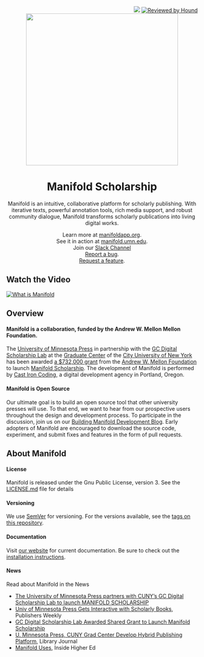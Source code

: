 <div align="right">
    <a href="https://travis-ci.org/ManifoldScholar/manifold"><img src="https://travis-ci.org/ManifoldScholar/manifold.svg?branch=master" /></a>
    <a href="https://houndci.com"><img src="https://img.shields.io/badge/Reviewed_by-Hound-8E64B0.svg" alt="Reviewed by Hound" /></a>
</div>
<div align="center">
    <img src="https://storage.googleapis.com/manifold-assets/readme-art.gif" width="400" /><br />
    <h1>
        Manifold Scholarship
    </h1>
</div>

<p align="center">
    Manifold is an intuitive, collaborative platform for scholarly publishing. With iterative texts, powerful annotation tools, rich media support, and robust community dialogue, Manifold transforms scholarly publications into living digital works.
</p>

<p align="center">
    Learn more at <a href="https://manifoldapp.org">manifoldapp.org</a>.<br />
    See it in action at <a href="https://manifold.umn.edu">manifold.umn.edu</a>.<br />
    Join our <a href="https://manifold-slackin.herokuapp.com/">Slack Channel</a><br />
    <a href="https://github.com/ManifoldScholar/manifold/issues/new?template=bugs.md">Report a bug</a>.<br />
    <a href="https://github.com/ManifoldScholar/manifold/issues/new?template=features.md">Request a feature</a>.
</p>

## Watch the Video

[![What is Manifold](https://i.vimeocdn.com/video/674811296-13b72ba1dc098c7ebcd7a2303e10501e798e2803190cc8daea923cfee30d3581-d?mw=960&mh=540&q=70)](https://vimeo.com/249096229)

## Overview

#### Manifold is a collaboration, funded by the Andrew W. Mellon Mellon Foundation.

The [University of Minnesota Press](https://www.upress.umn.edu) in partnership with the [GC Digital Scholarship Lab](https://gcdsl.commons.gc.cuny.edu/) at the [Graduate Center](http://www.gc.cuny.edu/Home) of the [City University of New York](http://cuny.edu) has been awarded [a $732,000 grant](https://mellon.org/grants/grants-database/grants/university-of-minnesota-at-twin-cities/11500644/) from the [Andrew W. Mellon Foundation](https://mellon.org) to launch [Manifold Scholarship](http://manifold.umn.edu). The development of Manifold is performed by [Cast Iron Coding](http://castironcoding.com), a digital development agency in Portland, Oregon.

#### Manifold is Open Source

Our ultimate goal is to build an open source tool that other university presses will use. To that end, we want to hear from our prospective users throughout the design and development process. To participate in the discussion, join us on our [Building Manifold Development Blog](http://blog.manifoldapp.org). Early adopters of Manifold are encouraged to download the source code, experiment, and submit fixes and features in the form of pull requests.

## About Manifold

#### License

Manifold is released under the Gnu Public License, version 3. See the [LICENSE.md](LICENSE.md) file for details

#### Versioning

We use [SemVer](http://semver.org/) for versioning. For the versions available, see the [tags on this repository](https://github.com/ManifoldScholar/manifold/tags).

#### Documentation

Visit [our website](https://manifoldapp.org/docs/) for current documentation. Be sure to check out the [installation instructions](https://manifoldapp.org/docs/installing/index).

#### News

Read about Manifold in the News

* [The University of Minnesota Press partners with CUNY’s GC Digital Scholarship Lab to launch MANIFOLD SCHOLARSHIP](https://www.upress.umn.edu/press/press-releases/manifold-scholarship)
* [Univ of Minnesota Press Gets Interactive with Scholarly Books](http://www.publishersweekly.com/pw/by-topic/industry-news/publisher-news/article/66371-univ-of-minnesota-press-gets-interactive-with-scholarly-books.html), Publishers Weekly
* [GC Digital Scholarship Lab Awarded Shared Grant to Launch Manifold Scholarship](http://www.gc.cuny.edu/News/GC-News/Detail?id=30695#sthash.5Q1m0NQP.dpuf)
* [U. Minnesota Press, CUNY Grad Center Develop Hybrid Publishing Platform](http://lj.libraryjournal.com/2015/05/publishing/u-minnesota-press-cuny-grad-center-develop-hybrid-publishing-platform/), Library Journal
* [Manifold Uses](https://www.insidehighered.com/news/2017/04/07/hybrid-publishing-platform-manifold-enters-public-beta-phase), Inside Higher Ed
